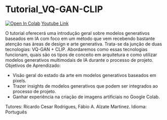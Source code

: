 # Tutorial_VQ-GAN-CLIP

[![Open In Colab](https://colab.research.google.com/assets/colab-badge.svg)](https://colab.research.google.com/github/rickkk856/Tutorial_VQ-GAN-CLIP/blob/main/VQGAN__CLIP_Octaves_v2.ipynb)
[Youtube Link](https://youtu.be/JxTJeSTwv6A)


O tutorial oferecerá uma introdução geral sobre modelos generativos baseados em IA com foco em um método que vem recebendo bastante atenção nas áreas de design e arte generativa. Trata-se da junção de duas tecnologias: VQ-GAN + CLIP. Abordaremos como essas tecnologias funcionam, quais são os tipos de conceito em arquitetura e como utilizar modelos generativos multimodais de IA durante o processo de projeto. 
Objetivos de Aprendizado:
 - Visão geral do estado da arte em modelos generativos baseados em pixels.
- Trazer insights de modelos generativos que podem ser integrados ao processo de projeto. 
- Ganhar experiência na criação de imagens artificiais no Google Colab.

Tutores: Ricardo Cesar Rodrigues, Fábio A. Alzate Martinez.
Idioma: Português
